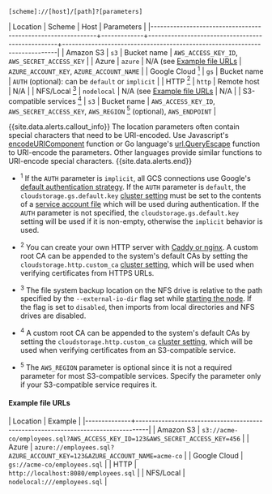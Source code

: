 ~~~
[scheme]://[host]/[path]?[parameters]
~~~

| Location                                                    | Scheme      | Host                                             | Parameters                                                                 |
|-------------------------------------------------------------+-------------+--------------------------------------------------+----------------------------------------------------------------------------|
| Amazon S3                                                   | `s3`        | Bucket name                                      | `AWS_ACCESS_KEY_ID`, `AWS_SECRET_ACCESS_KEY`                               |
| Azure                                                       | `azure`     | N/A (see [Example file URLs](#example-file-urls) | `AZURE_ACCOUNT_KEY`, `AZURE_ACCOUNT_NAME`                                  |
| Google Cloud&nbsp;[<sup>1</sup>](#considerations)           | `gs`        | Bucket name                                      | `AUTH` (optional): can be `default` or `implicit`                          |
| HTTP&nbsp;[<sup>2</sup>](#considerations)                   | `http`      | Remote host                                      | N/A                                                                        |
| NFS/Local&nbsp;[<sup>3</sup>](#considerations)              | `nodelocal` | N/A (see [Example file URLs](#example-file-urls) | N/A                                                                        |
| S3-compatible services&nbsp;[<sup>4</sup>](#considerations) | `s3`        | Bucket name                                      | `AWS_ACCESS_KEY_ID`, `AWS_SECRET_ACCESS_KEY`, `AWS_REGION`&nbsp;[<sup>5</sup>](#considerations) (optional), `AWS_ENDPOINT` |

{{site.data.alerts.callout_info}}
The location parameters often contain special characters that need to be URI-encoded. Use Javascript's [encodeURIComponent](https://developer.mozilla.org/en-US/docs/Web/JavaScript/Reference/Global_Objects/encodeURIComponent) function or Go language's [url.QueryEscape](https://golang.org/pkg/net/url/#QueryEscape) function to URI-encode the parameters. Other languages provide similar functions to URI-encode special characters.
{{site.data.alerts.end}}

<a name="considerations"></a>

- <sup>1</sup> If the `AUTH` parameter is `implicit`, all GCS connections use Google's [default authentication strategy](https://cloud.google.com/docs/authentication/production#providing_credentials_to_your_application). If the `AUTH` parameter is `default`, the `cloudstorage.gs.default.key` [cluster setting](cluster-settings.html) must be set to the contents of a [service account file](https://cloud.google.com/docs/authentication/production#obtaining_and_providing_service_account_credentials_manually) which will be used during authentication. If the `AUTH` parameter is not specified, the `cloudstorage.gs.default.key` setting will be used if it is non-empty, otherwise the `implicit` behavior is used.

- <sup>2</sup> You can create your own HTTP server with [Caddy or nginx](create-a-file-server.html). A custom root CA can be appended to the system's default CAs by setting the `cloudstorage.http.custom_ca` [cluster setting](cluster-settings.html), which will be used when verifying certificates from HTTPS URLs.

- <sup>3</sup> The file system backup location on the NFS drive is relative to the path specified by the `--external-io-dir` flag set while [starting the node](start-a-node.html). If the flag is set to `disabled`, then imports from local directories and NFS drives are disabled.

- <sup>4</sup> A custom root CA can be appended to the system's default CAs by setting the `cloudstorage.http.custom_ca` [cluster setting](cluster-settings.html), which will be used when verifying certificates from an S3-compatible service.

- <sup>5</sup> The `AWS_REGION` parameter is optional since it is not a required parameter for most S3-compatible services. Specify the parameter only if your S3-compatible service requires it.

#### Example file URLs

| Location     | Example                                                                          |
|--------------+----------------------------------------------------------------------------------|
| Amazon S3    | `s3://acme-co/employees.sql?AWS_ACCESS_KEY_ID=123&AWS_SECRET_ACCESS_KEY=456`     |
| Azure        | `azure://employees.sql?AZURE_ACCOUNT_KEY=123&AZURE_ACCOUNT_NAME=acme-co`         |
| Google Cloud | `gs://acme-co/employees.sql`                                                     |
| HTTP         | `http://localhost:8080/employees.sql`                                            |
| NFS/Local    | `nodelocal:///employees.sql`                                                     |
